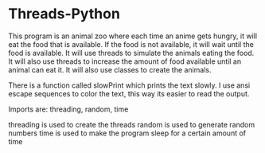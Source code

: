 # Threads-Python
This program is an animal zoo where each time an anime gets hungry, it will eat the food that is available.
If the food is not available, it will wait until the food is available.
It will use threads to simulate the animals eating the food.
It will also use threads to increase the amount of food available until an animal can eat it.
It will also use classes to create the animals.

There is a function called slowPrint which prints the text slowly.
I use ansi escape sequences to color the text, this way its easier to read the output.

Imports are: threading, random, time

threading is used to create the threads
random is used to generate random numbers
time is used to make the program sleep for a certain amount of time
